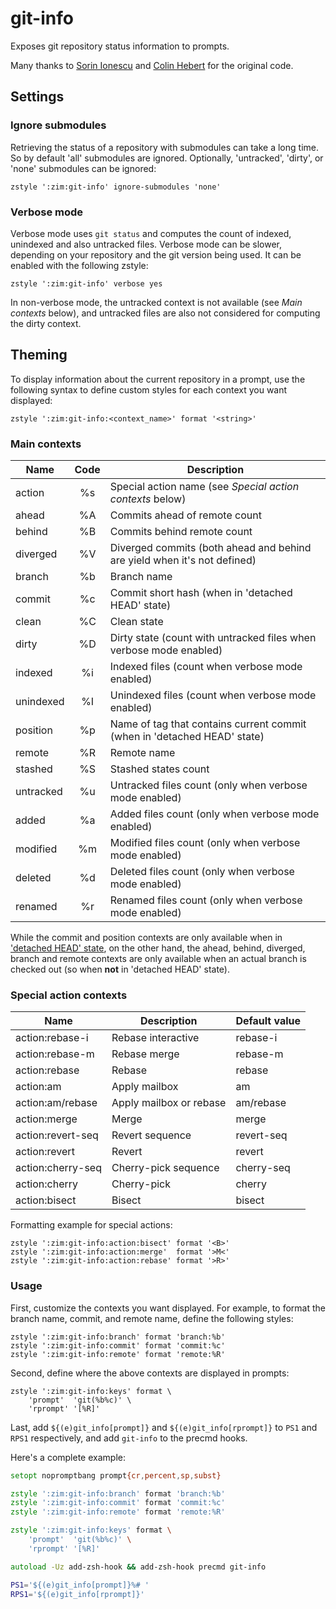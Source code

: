 git-info
========

Exposes git repository status information to prompts.

Many thanks to [Sorin Ionescu] and [Colin Hebert] for the original code.

Settings
--------

### Ignore submodules

Retrieving the status of a repository with submodules can take a long time.
So by default 'all' submodules are ignored. Optionally, 'untracked', 'dirty', or
'none' submodules can be ignored:

    zstyle ':zim:git-info' ignore-submodules 'none'

### Verbose mode

Verbose mode uses `git status` and computes the count of indexed, unindexed and
also untracked files. Verbose mode can be slower, depending on your repository
and the git version being used. It can be enabled with the following zstyle:

    zstyle ':zim:git-info' verbose yes

In non-verbose mode, the untracked context is not available (see *Main contexts*
below), and untracked files are also not considered for computing the dirty
context.

Theming
-------

To display information about the current repository in a prompt, use the
following syntax to define custom styles for each context you want displayed:

    zstyle ':zim:git-info:<context_name>' format '<string>'

### Main contexts

| Name      | Code | Description
| --------- | :--: | -----------------------------------------------------------
| action    |  %s  | Special action name (see *Special action contexts* below)
| ahead     |  %A  | Commits ahead of remote count
| behind    |  %B  | Commits behind remote count
| diverged  |  %V  | Diverged commits (both ahead and behind are yield when it's not defined)
| branch    |  %b  | Branch name
| commit    |  %c  | Commit short hash (when in 'detached HEAD' state)
| clean     |  %C  | Clean state
| dirty     |  %D  | Dirty state (count with untracked files when verbose mode enabled)
| indexed   |  %i  | Indexed files (count when verbose mode enabled)
| unindexed |  %I  | Unindexed files (count when verbose mode enabled)
| position  |  %p  | Name of tag that contains current commit (when in 'detached HEAD' state)
| remote    |  %R  | Remote name
| stashed   |  %S  | Stashed states count
| untracked |  %u  | Untracked files count (only when verbose mode enabled)
| added     |  %a  | Added files count (only when verbose mode enabled)
| modified  |  %m  | Modified files count (only when verbose mode enabled)
| deleted   |  %d  | Deleted files count (only when verbose mode enabled)
| renamed   |  %r  | Renamed files count (only when verbose mode enabled)

While the commit and position contexts are only available when in ['detached
HEAD' state], on the other hand, the ahead, behind, diverged, branch and remote
contexts are only available when an actual branch is checked out (so when
**not** in 'detached HEAD' state).

### Special action contexts

| Name              | Description             | Default value
| ----------------- | ----------------------- | -------------
| action:rebase-i   | Rebase interactive      | rebase-i
| action:rebase-m   | Rebase merge            | rebase-m
| action:rebase     | Rebase                  | rebase
| action:am         | Apply mailbox           | am
| action:am/rebase  | Apply mailbox or rebase | am/rebase
| action:merge      | Merge                   | merge
| action:revert-seq | Revert sequence         | revert-seq
| action:revert     | Revert                  | revert
| action:cherry-seq | Cherry-pick sequence    | cherry-seq
| action:cherry     | Cherry-pick             | cherry
| action:bisect     | Bisect                  | bisect

Formatting example for special actions:

    zstyle ':zim:git-info:action:bisect' format '<B>'
    zstyle ':zim:git-info:action:merge'  format '>M<'
    zstyle ':zim:git-info:action:rebase' format '>R>'

### Usage

First, customize the contexts you want displayed. For example, to format the
branch name, commit, and remote name, define the following styles:

    zstyle ':zim:git-info:branch' format 'branch:%b'
    zstyle ':zim:git-info:commit' format 'commit:%c'
    zstyle ':zim:git-info:remote' format 'remote:%R'

Second, define where the above contexts are displayed in prompts:

    zstyle ':zim:git-info:keys' format \
        'prompt'  'git(%b%c)' \
        'rprompt' '[%R]'

Last, add `${(e)git_info[prompt]}` and `${(e)git_info[rprompt]}` to `PS1` and
`RPS1` respectively, and add `git-info` to the precmd hooks.

Here's a complete example:
```zsh
setopt nopromptbang prompt{cr,percent,sp,subst}

zstyle ':zim:git-info:branch' format 'branch:%b'
zstyle ':zim:git-info:commit' format 'commit:%c'
zstyle ':zim:git-info:remote' format 'remote:%R'

zstyle ':zim:git-info:keys' format \
    'prompt'  'git(%b%c)' \
    'rprompt' '[%R]'

autoload -Uz add-zsh-hook && add-zsh-hook precmd git-info

PS1='${(e)git_info[prompt]}%# '
RPS1='${(e)git_info[rprompt]}'
```

[Sorin Ionescu]: https://github.com/sorin-ionescu
[Colin Hebert]: https://github.com/ColinHebert
['detached HEAD' state]: https://git-scm.com/docs/git-checkout#_detached_head

